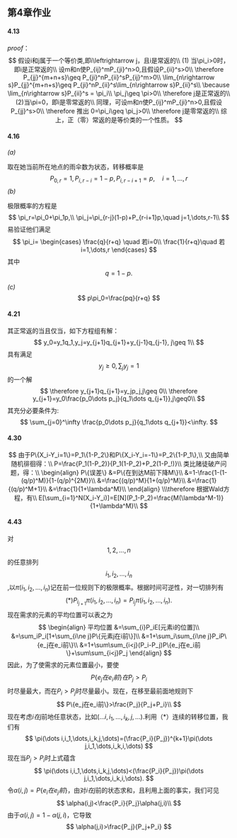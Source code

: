 ## 第4章作业

#### 4.13

*proof*：
$$
假设i和j属于一个等价类,即i\leftrightarrow j，且i是常返的\\
(1) 当\pi_i>0时，即i是正常返的\\
设m和n使P_{ij}^mP_{ji}^n>0,且假设P_{ii}^s>0\\
\therefore P_{jj}^{m+n+s}\geq P_{ji}^nP_{ii}^sP_{ij}^m>0\\
\lim_{n\rightarrow s}P_{jj}^{m+n+s}\geq P_{ji}^nP_{ii}^s\lim_{n\rightarrow s}P_{ii}^s\\
\because \lim_{n\rightarrow s}P_{ii}^s = \pi_i\\
\pi_j\geq \pi>0\\
\therefore j是正常返的\\
(2)当\pi=0，即i是零常返的\\
同理，可设m和n使P_{ij}^mP_{ji}^n>0,且假设P_{jj}^s>0\\
\therefore 推出 0=\pi_i\geq \pi_j>0\\
\therefore j是零常返的\\
综上，正（零）常返的是等价类的一个性质。
$$

#### 4.16

*(a)*

取在她当前所在地点的雨伞数为状态，转移概率是
$$
P_{0,r}=1,P_{i,r-i}=1-p,P_{i,r-i+1}=p,\quad i=1,\dots,r
$$
*(b)*

极限概率的方程是
$$
\pi_r=\pi_0+\pi_1p,\\
\pi_j=\pi_{r-j}(1-p)+P_{r-i+1}p,\quad j=1,\dots,r-1\\
$$
易验证他们满足
$$
\pi_i=
\begin{cases}
\frac{q}{r+q} \quad 若i=0\\
\frac{1}{r+q}\quad 若i=1,\dots,r
\end{cases}
$$
其中$$q=1-p.$$

*(c)*
$$
p\pi_0=\frac{pq}{r+q}
$$

#### 4.21

其正常返的当且仅当，如下方程组有解：
$$
y_0=y_1q_1,y_j=y_{j+1}q_{j+1}+y_{j-1}q_{j-1}, j\geq 1\\
$$
具有满足$$y_j\geq0,\sum_{j}y_j=1$$的一个解
$$
\therefore y_{j+1}q_{j+1}=y_jp_j,j\geq 0\\
\therefore y_{j+1}=y_0\frac{p_0\dots p_j}{q_1\dots q_{j+1}},j\geq0\\
$$
其充分必要条件为:
$$
\sum_{j=0}^\infty \frac{p_0\dots p_j}{q_1\dots q_{j+1}}<\infty.
$$

#### 4.30

$$
由于P\{X_i-Y_i=1\}=P_1\{1-P_2\}和P\{X_i-Y_i=-1\}=P_2\{1-P_1\},\\
又由简单随机徘徊得：\\
P=\frac{P_1(1-P_2)}{P_1(1-P_2)+P_2(1-P_!)}\\
类比赌徒破产问题，得：\\
\begin{align}
P\{误差\}
&=P\{在到达M前下降M\}\\
&=1-\frac{1-(1-(q/p)^M)}{1-(q/p)^{2M}}\\
&=\frac{(q/p)^M}{1+(q/p)^M}\\
&=\frac{1}{(q/p)^M+1}\\
&=\frac{1}{1+\lambda^M}\\
\end{align}
\\\therefore 根据Wald方程，有\\
E[\sum_{i=1}^N(X_i-Y_i)]=E[N](P_1-P_2)=\frac{M(\lambda^M-1)}{1+\lambda^M}\\
$$

#### 4.43

对$$1,2,\dots,n$$的任意排列$$i_1,i_2,\dots,i_n$$,以$\pi(i_1,i_2,\dots,i_n)$记在前一位规则下的极限概率。根据时间可逆性，对一切排列有
$$
(*)P_{i_{j+1}}\pi(i_1,i_2,\dots,i_n)=P_{i_{j}}\pi(i_1,i_2,\dots,i_n).
$$
现在需求的元素的平均位置可以表之为
$$
\begin{align}
平均位置
&=\sum_{i}P_iE[元素i的位置]\\
&=\sum_iP_i[1+\sum_{i\ne j}P\{元素j在i前\}]\\
&=1+\sum_i\sum_{i\ne j}P_iP\{e_j在e_i前\}\\
&=1+\sum\sum_{i<j}(P_i-P_j)P\{e_j在e_i前\}+\sum\sum_{i<j}P_j
\end{align}
$$
因此，为了使需求的元素位置最小，要使$$P\{e_j在e_i前\}在P_j>P_i$$时尽量最大，而在$P_i>P_j$时尽量最小。现在，在移至最前面地规则下
$$
P\{e_j在e_i前\}>\frac{P_j}{P_j+P_i}\\
$$
现在考虑$i在j$前地任意状态，比如$(\dots i,i_1,\dots,i_k,j,\dots).$利用（*）连续的转移位置，我们有
$$
\pi(\dots i,i_1,\dots,i_k,j,\dots)=(\frac{P_i}{P_j})^{k+1}\pi(\dots j,i_1,\dots,i_k,i,\dots)
$$
现在当$P_j>P_i$时上式蕴含
$$
\pi(\dots i,i_1,\dots,i_k,j,\dots)<(\frac{P_i}{P_j})\pi(\dots j,i_1,\dots,i_k,i,\dots).
$$
令$\alpha(i,j)=P\{e_i在e_j前\}$，由对$i在j$前的状态求和，且利用上面的事实，我们可见
$$
\alpha(i,j)<\frac{P_i}{P_j}\alpha(j,i)\\
$$
由于$\alpha(i,j)=1-\alpha(j,i)$，它导致
$$
\alpha(j,i)>\frac{P_j}{P_j+P_i}
$$
